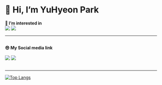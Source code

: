 # **👋 Hi, I’m YuHyeon Park**
**👀 I’m interested in**
<br>
<a href="https://flutter.dev" target="_blank"><img src="https://img.shields.io/badge/Flutter-2ECCFA?style=flat-square&logo=Flutter&logoColor=FFFFFF"/></a> 
<a href="https://dart.dev" target="_blank"><img src="https://img.shields.io/badge/Dart-0175C2?style=flat-square&logo=Dart&logoColor=FFFFFF"/></a>

---

<br> **😎 My Social media link** 
<br> 
<br>
<a href="https://www.instagram.com/i_love_u_hyeon/" target="_blank"><img src="https://img.shields.io/badge/Instagram-E4405F?style=flat-square&logo=Instagram&logoColor=FFFFFF"/></a>
<a href="https://discord.com" target="_blank"><img src="https://img.shields.io/badge/discord id : iloveuhyeon-5865F2?style=flat-square&logo=Discord&logoColor=FFFFFF"/></a>
<br>
<br>

---

[![Top Langs](https://github-readme-stats.vercel.app/api/top-langs/?username=iloveuhyeon&layout=compact&theme=dark)](https://github.com/iloveuhyeon/github-readme-stats)

